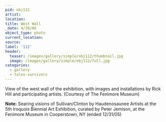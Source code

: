 ```yaml
---
pid: obj112
artist:
location:
title: West Wall
_date: 4/30/06
object_type: photo
current_location:
source:
label: '112'
header:
  teaser: /images/gallery/simple/obj112/thumbnail.jpg
  image: /images/gallery/simple/obj112/full.jpg
categories:
  - gallery
  - tales-survivors  
---
```

View of the west wall of the exhibition, with images and installations by Rick Hill and participating artists. (Courtesy of The Fenimore Museum)

**Note:**
Searing visions of Sullivan/Clinton by Haudenosaunee Artists at the 5th Iroquois Biennial Art Exhibition, curated by Peter Jemison, at the Fenimore Museum in Cooperstown, NY (ended 12/31/05)
